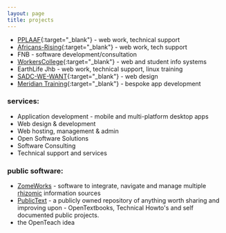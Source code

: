 ```yaml
---
layout: page
title: projects
---
```


- [PPLAAF](http://pplaaf.net){:target="_blank"} - web work, technical support
- [Africans-Rising](https://africans-rising.org){:target="_blank"} - web work, tech support
- FNB - software development/consultation
- [WorkersCollege](https://workerscollege.co.za/){:target="_blank"} - web and student info systems
- EarthLife Jhb - web work, technical support, linux training
- [SADC-WE-WANT](http://sadc-we-want.org/){:target="_blank"} - web design
- [Meridian Training](http://liminelegalapps.co.za/){:target="_blank"} - bespoke app development

### services:
- Application development - mobile and multi-platform desktop apps
- Web design & development 
- Web hosting, management & admin
- Open Software Solutions
- Software Consulting
- Technical support and services


### public software:
* [ZomeWorks](/projects/zomeworks) - software to integrate, navigate and manage multiple [rhizomic](about/rhizomes) information sources 
* [PublicText](publictext.net) - a publicly owned repository of anything worth sharing and improving upon - OpenTextbooks, Technical Howto's and self documented public projects.
* the OpenTeach idea
